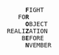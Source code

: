 <pre>
      <b>F</b>IGHT
    FO<b>R</b>
      <b>O</b>BJECT
 REALI<b>Z</b>ATION
     B<b>E</b>FORE
      <b>N</b>VEMBER
</pre>

